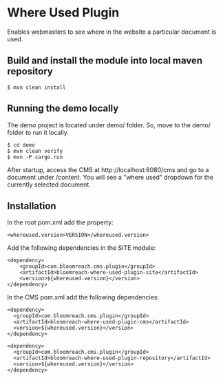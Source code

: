 # Where Used Plugin

Enables webmasters to see where in the website a particular document is used.

## Build and install the module into local maven repository

    $ mvn clean install

## Running the demo locally

The demo project is located under demo/ folder. So, move to the demo/ folder to run it locally.

    $ cd demo
    $ mvn clean verify
    $ mvn -P cargo.run

After startup, access the CMS at http://localhost:8080/cms and go to a document under /content.  You will see a "where used" dropdown for the currently selected document.


## Installation 

In the root pom.xml add the property:

    <whereused.version>VERSION</whereused.version>

Add the following dependencies in the SITE module:

    <dependency>
        <groupId>com.bloomreach.cms.plugin</groupId>
        <artifactId>bloomreach-where-used-plugin-site</artifactId>
        <version>${whereused.version}</version>
    </dependency>

In the CMS pom.xml add the following dependencies:
    
    <dependency>
      <groupId>com.bloomreach.cms.plugin</groupId>
      <artifactId>bloomreach-where-used-plugin-cms</artifactId>
      <version>${whereused.version}</version>
    </dependency>
    
    <dependency>
      <groupId>com.bloomreach.cms.plugin</groupId>
      <artifactId>bloomreach-where-used-plugin-repository</artifactId>
      <version>${whereused.version}</version>
    </dependency>